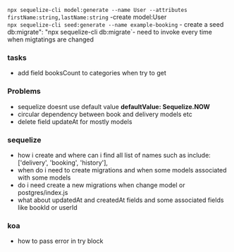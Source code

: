 `npx sequelize-cli model:generate --name User --attributes firstName:string,lastName:string` -create model:User  
`npx sequelize-cli seed:generate --name example-booking` - create a seed`  
`db:migrate": "npx sequelize-cli db:migrate`- need to invoke every time when migtatings are changed

### tasks

- add field booksCount to categories when try to get

### Problems

- sequelize doesnt use default value **defaultValue: Sequelize.NOW**
- circular dependency between book and delivery models etc
- delete field updateAt for mostly models

### sequelize

- how i create and where can i find all list of names such as include: ['delivery', 'booking', 'history'],
- when do i need to create migrations and when some models associated with some models
- do i need create a new migrations when change model or postgres/index.js
- what about updatedAt and createdAt fields and some associated fields like bookId or userId

### koa

- how to pass error in try block
